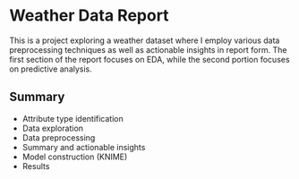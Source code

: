 # Weather Data Report
This is a project exploring a weather dataset where I employ various data preprocessing techniques as well as actionable insights in report form.
The first section of the report focuses on EDA, while the second portion focuses on predictive analysis.

## Summary
- Attribute type identification
- Data exploration
- Data preprocessing
- Summary and actionable insights
- Model construction (KNIME)
- Results
